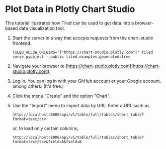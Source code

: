 # Plot Data in Plotly Chart Studio

This tutorial illustrates how Tiled can be used to get data into a browser-based
data visualization tool.

1. Start the server in a way that accepts requests from the chart-studio frontend.

   ```
   TILED_ALLOW_ORIGINS='["https://chart-studio.plotly.com"]' tiled serve pyobject --public tiled.examples.generated:tree
   ```

2. Navigate your browser to
   [https://chart-studio.plotly.com](https://chart-studio.plotly.com).

3. Log in. You can log in with your GitHub account or your Google account, among
   others. (It's free.)

4. Click the menu "Create" and the option "Chart".

5. Use the "Import" menu to import data by URL. Enter a URL such as

   ```
   http://localhost:8000/api/v1/table/full/tables/short_table?format=text/csv
   ```

   or, to load only certain columns,

   ```
   http://localhost:8000/api/v1/table/full/tables/short_table?format=text/csv&field=A&field=B
   ```
